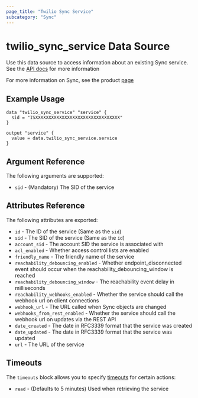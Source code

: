 ```yaml
---
page_title: "Twilio Sync Service"
subcategory: "Sync"
---
```


# twilio_sync_service Data Source

Use this data source to access information about an existing Sync service. See the [API docs](https://www.twilio.com/docs/sync/api/service) for more information

For more information on Sync, see the product [page](https://www.twilio.com/sync)

## Example Usage

```hcl
data "twilio_sync_service" "service" {
  sid = "ISXXXXXXXXXXXXXXXXXXXXXXXXXXXXXXXX"
}

output "service" {
  value = data.twilio_sync_service.service
}
```

## Argument Reference

The following arguments are supported:

- `sid` - (Mandatory) The SID of the service

## Attributes Reference

The following attributes are exported:

- `id` - The ID of the service (Same as the `sid`)
- `sid` - The SID of the service (Same as the `id`)
- `account_sid` - The account SID the service is associated with
- `acl_enabled` - Whether access control lists are enabled
- `friendly_name` - The friendly name of the service
- `reachability_debouncing_enabled` - Whether endpoint_disconnected event should occur when the reachability_debouncing_window is reached
- `reachability_debouncing_window` - The reachability event delay in milliseconds
- `reachability_webhooks_enabled` - Whether the service should call the webhook url on client connections
- `webhook_url` - The URL called when Sync objects are changed
- `webhooks_from_rest_enabled` - Whether the service should call the webhook url on updates via the REST API
- `date_created` - The date in RFC3339 format that the service was created
- `date_updated` - The date in RFC3339 format that the service was updated
- `url` - The URL of the service

## Timeouts

The `timeouts` block allows you to specify [timeouts](https://www.terraform.io/docs/configuration/resources.html#timeouts) for certain actions:

- `read` - (Defaults to 5 minutes) Used when retrieving the service
